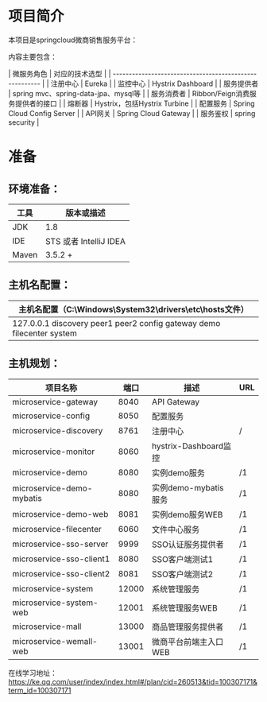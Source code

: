 # 项目简介
本项目是springcloud微商销售服务平台：

内容主要包含：

| 微服务角色                 | 对应的技术选型                              |
| ------------------------------------------------------- |
| 注册中心                     | Eureka                                    |
| 监控中心                     | Hystrix Dashboard                         |
| 服务提供者                 | spring mvc、spring-data-jpa、mysql等                        |
| 服务消费者                 | Ribbon/Feign消费服务提供者的接口                                                  |
| 熔断器                         | Hystrix，包括Hystrix Turbine                |
| 配置服务                     | Spring Cloud Config Server                |
| API网关                    | Spring Cloud Gateway                      |
| 服务鉴权                     | spring security                           |
# 准备

## 环境准备：

| 工具    | 版本或描述            |
| ----- | --------------------- |
| JDK   | 1.8                   |
| IDE   | STS 或者 IntelliJ IDEA |
| Maven | 3.5.2 +               |

## 主机名配置：

| 主机名配置（C:\Windows\System32\drivers\etc\hosts文件） |
| ---------------------------------------- |
| 127.0.0.1 discovery peer1 peer2 config gateway demo filecenter system |

## 主机规划：

| 项目名称                                     | 端口   | 描述                     | URL             |
| ---------------------------------------- | ---- | ---------------------------- | --------------- |
| microservice-gateway                     | 8040 | API Gateway                   |                |           
| microservice-config                      | 8050 | 配置服务                       |                 |
| microservice-discovery                   | 8761 | 注册中心                       | /               |
| microservice-monitor                     | 8060 | hystrix-Dashboard监控                                     |  |
| microservice-demo                        | 8080 | 实例demo服务                    | /1              |
| microservice-demo-mybatis                | 8080 | 实例demo-mybatis服务            | /1              |
| microservice-demo-web                    | 8081 | 实例demo服务WEB                 | /1              |
| microservice-filecenter                  | 6060 | 文件中心服务                    | /1               |
| microservice-sso-server                  | 9999 | SSO认证服务提供者               | /1               |
| microservice-sso-client1                 | 8080 | SSO客户端测试1                  | /1               |
| microservice-sso-client2                 | 8081 | SSO客户端测试2                  | /1               |
| microservice-system                      | 12000 | 系统管理服务                    | /1              |
| microservice-system-web                  | 12001 | 系统管理服务WEB                 | /1              |
| microservice-mall                        | 13000 | 商品管理服务提供者               | /1              |
| microservice-wemall-web                  | 13001 | 微商平台前端主入口WEB    | /1              |

在线学习地址：
https://ke.qq.com/user/index/index.html#/plan/cid=260513&tid=100307171&term_id=100307171
